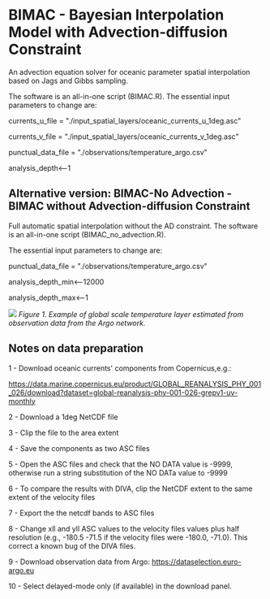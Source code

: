 # BIMAC - Bayesian Interpolation Model with Advection-diffusion Constraint
An advection equation solver for oceanic parameter spatial interpolation based on Jags and Gibbs sampling.

The software is an all-in-one script (BIMAC.R). 
The essential input parameters to change are:

currents_u_file = "./input_spatial_layers/oceanic_currents_u_1deg.asc"

currents_v_file = "./input_spatial_layers/oceanic_currents_v_1deg.asc"

punctual_data_file = "./observations/temperature_argo.csv"

analysis_depth<--1

## Alternative version: BIMAC-No Advection - BIMAC without Advection-diffusion Constraint
Full automatic spatial interpolation without the AD constraint.
The software is an all-in-one script (BIMAC_no_advection.R). 

The essential input parameters to change are:

punctual_data_file = "./observations/temperature_argo.csv"

analysis_depth_min<--12000

analysis_depth_max<--1

![](https://github.com/cybprojects65/JagsOceanicSpatialInterpolator/blob/main/global_scale_example.png)
*Figure 1. Example of global scale temperature layer estimated from observation data from the Argo network.* 

## Notes on data preparation

1 - Download oceanic currents' components from Copernicus,e.g.:

https://data.marine.copernicus.eu/product/GLOBAL_REANALYSIS_PHY_001_026/download?dataset=global-reanalysis-phy-001-026-grepv1-uv-monthly

2 - Download a 1deg NetCDF file

3 - Clip the file to the area extent

4 - Save the components as two ASC files

5 - Open the ASC files and check that the NO DATA value is -9999, otherwise run a string substitution of the NO DATa value to -9999

6 - To compare the results with DIVA, clip the NetCDF extent to the same extent of the velocity files

7 - Export the the netcdf bands to ASC files

8 - Change xll and yll ASC values to the velocity files values plus half resolution (e.g., -180.5 -71.5 if the velocity files were -180.0, -71.0). This correct a known bug of the DIVA files.

9 - Download observation data from Argo: https://dataselection.euro-argo.eu

10 - Select delayed-mode only (if available) in the download panel.
